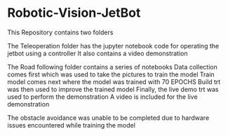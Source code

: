 # Robotic-Vision-JetBot

This Repository contains two folders

The Teleoperation folder has the jupyter notebook code for operating the jetbot using a controller
It also contains a video demonstration

The Road following folder contains a series of notebooks
Data collection comes first which was used to take the pictures to train the model
Train model comes next where the model was trained with 70 EPOCHS
Build trt was then used to improve the trained model
Finally, the live demo trt was used to perform the demonstration
A video is included for the live demonstration

The obstacle avoidance was unable to be completed due to hardware issues encountered while training the model
